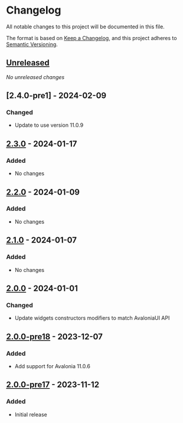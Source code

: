 # Changelog

All notable changes to this project will be documented in this file.

The format is based on [Keep a Changelog](https://keepachangelog.com/en/1.0.0/),
and this project adheres to [Semantic Versioning](https://semver.org/spec/v2.0.0.html).

## [Unreleased]
_No unreleased changes_

## [2.4.0-pre1] - 2024-02-09
### Changed
- Update to use version 11.0.9

## [2.3.0] - 2024-01-17
### Added
- No changes

## [2.2.0] - 2024-01-09
### Added
- No changes

## [2.1.0] - 2024-01-07
### Added
- No changes

## [2.0.0] - 2024-01-01
### Changed
- Update widgets constructors modifiers to match AvaloniaUI  API

## [2.0.0-pre18] - 2023-12-07
### Added
- Add support for Avalonia 11.0.6

## [2.0.0-pre17] - 2023-11-12
### Added
- Initial release

[unreleased]: https://github.com/fabulous-dev/Fabulous.Avalonia.ItemsRepeater/compare/2.3.0...HEAD
[2.3.0]: https://github.com/fabulous-dev/Fabulous.Avalonia.ItemsRepeater/releases/tag/2.3.0
[2.2.0]: https://github.com/fabulous-dev/Fabulous.Avalonia.ItemsRepeater/releases/tag/2.2.0
[2.1.0]: https://github.com/fabulous-dev/Fabulous.Avalonia.ItemsRepeater/releases/tag/2.1.0
[2.0.0]: https://github.com/fabulous-dev/Fabulous.Avalonia.ItemsRepeater/releases/tag/2.0.0
[2.0.0-pre18]: https://github.com/fabulous-dev/Fabulous.Avalonia.ItemsRepeater/releases/tag/2.0.0-pre18
[2.0.0-pre17]: https://github.com/fabulous-dev/Fabulous.Avalonia.ItemsRepeater/releases/tag/2.0.0-pre17
